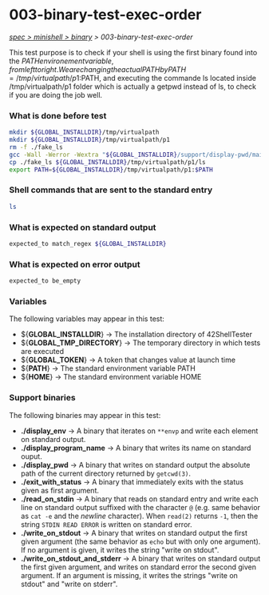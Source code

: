 # 003-binary-test-exec-order

*[spec > minishell > binary](..) > 003-binary-test-exec-order*

This test purpose is to check if your shell is using the first binary found into the $PATH environement variable, from left to right.
We are changing the actual PATH by PATH=/tmp/virtualpath/p1:$PATH, and executing the commande ls located inside /tmp/virtualpath/p1 folder which is actually a getpwd instead of ls, to check if you are doing the job well.
### What is done before test

```bash
mkdir ${GLOBAL_INSTALLDIR}/tmp/virtualpath
mkdir ${GLOBAL_INSTALLDIR}/tmp/virtualpath/p1
rm -f ./fake_ls
gcc -Wall -Werror -Wextra "${GLOBAL_INSTALLDIR}/support/display-pwd/main.c" -o ./fake_ls
cp ./fake_ls ${GLOBAL_INSTALLDIR}/tmp/virtualpath/p1/ls
export PATH=${GLOBAL_INSTALLDIR}/tmp/virtualpath/p1:$PATH

```

### Shell commands that are sent to the standard entry

```bash
ls

```

### What is expected on standard output

```bash
expected_to match_regex ${GLOBAL_INSTALLDIR}

```

### What is expected on error output

```bash
expected_to be_empty

```

### Variables

The following variables may appear in this test:

* ${**GLOBAL_INSTALLDIR**} -> The installation directory of 42ShellTester
* ${**GLOBAL_TMP_DIRECTORY**} -> The temporary directory in which tests are executed
* ${**GLOBAL_TOKEN**} -> A token that changes value at launch time
* ${**PATH**} -> The standard environment variable PATH
* ${**HOME**} -> The standard environment variable HOME

### Support binaries

The following binaries may appear in this test:


* **./display_env** -> A binary that iterates on `**envp` and write each element on standard output.
* **./display_program_name** -> A binary that writes its name on standard ouput.
* **./display_pwd** -> A binary that writes on standard output the absolute path of the current directory returned by `getcwd(3)`.
* **./exit_with_status** -> A binary that immediately exits with the status given as first argument.
* **./read_on_stdin** -> A binary that reads on standard entry and write each line on standard output suffixed with the character `@` (e.g. same behavior as `cat -e` and the *newline* character). When `read(2)` returns `-1`, then the string `STDIN READ ERROR` is written on standard error.
* **./write_on_stdout** -> A binary that writes on standard output the first given argument (the same behavior as `echo` but with only one argument). If no argument is given, it writes the string "write on stdout".
* **./write_on_stdout_and_stderr** -> A binary that writes on standard output the first given argument, and writes on standard error the second given argument. If an argument is missing, it writes the strings "write on stdout" and "write on stderr".
